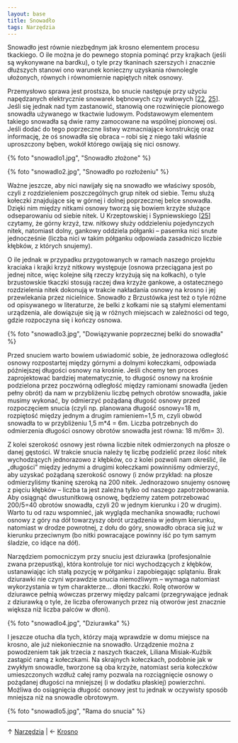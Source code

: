 ```yaml
---
layout: base
title: Snowadło
tags: Narzędzia
---
```


Snowadło jest równie niezbędnym jak krosno elementem procesu tkackiego. O ile można je do pewnego stopnia pominąć przy krajkach (jeśli są wykonywane na bardku), o tyle przy tkaninach szerszych i znacznie dłuższych stanowi ono warunek konieczny uzyskania równolegle ułożonych, równych i równomiernie napiętych nitek osnowy.

Przemysłowo sprawa jest prostsza, bo snucie następuje przy użyciu napędzanych elektrycznie snowarek bębnowych czy wałowych [[22][bibliografia], [25][bibliografia]]. Jeśli się jednak nad tym zastanowić, stanowią one rozwinięcie pionowego snowadła używanego w tkactwie ludowym. Podstawowym elementem takiego snowadła są dwie ramy zamocowane na wspólnej pionowej osi. Jeśli dodać do tego poprzeczne listwy wzmacniające konstrukcję oraz informację, że oś snowadła się obraca – robi się z niego taki właśnie uproszczony bęben, wokół którego owijają się nici osnowy.

{% foto "snowadlo1.jpg", "Snowadło złożone" %}

{% foto "snowadlo2.jpg", "Snowadło po rozłożeniu" %}

Ważne jeszcze, aby nici nawijały się na snowadło we właściwy sposób, czyli z rozdzieleniem poszczególnych grup nitek od siebie. Temu służą kołeczki znajdujące się w górnej i dolnej poprzecznej belce snowadła. Dzięki nim między nitkami osnowy tworzą się bowiem krzyże służące odseparowaniu od siebie nitek. U Krzeptowskiej i Sypniewskiego [[25][bibliografia]] czytamy, że górny krzyż, tzw. nitkowy służy oddzieleniu pojedynczych nitek, natomiast dolny, gankowy oddziela półganki – pasemka nici snute jednocześnie (liczba nici w takim półganku odpowiada zasadniczo liczbie kłębków, z których snujemy).

O ile jednak w przypadku przygotowanych w ramach naszego projektu kraciaka i krajki krzyż nitkowy występuje (osnowa przeciągana jest po jednej nitce, więc kolejne siłą rzeczy krzyżują się na kołkach), o tyle brzustowskie tkaczki stosują raczej dwa krzyże gankowe, a ostatecznego rozdzielenia nitek dokonują w trakcie nakładania osnowy na krosno i jej przewlekania przez nicielnice. Snowadło z Brzustówka jest też o tyle różne od opisywanego w literaturze, że belki z kołkami nie są stałymi elementami urządzenia, ale dowiązuje się ją w różnych miejscach w zależności od tego, gdzie rozpoczyna się i kończy osnowa.

{% foto "snowadlo3.jpg", "Dowiązywanie poprzecznej belki do snowadła" %}

Przed snuciem warto bowiem uświadomić sobie, że jednorazowa odległość osnowy rozpostartej między górnymi a dolnymi kołeczkami, odpowiada późniejszej długości osnowy na krośnie. Jeśli chcemy ten proces zaprojektować bardziej matematycznie, to długość osnowy na krośnie podzielona przez poczwórną odległość między ramionami snowadła (jeden pełny obrót) da nam w przybliżeniu liczbę pełnych obrotów snowadła, jakie musimy wykonać, by odmierzyć pożądaną długość osnowy przed rozpoczęciem snucia (czyli np. planowana długość osnowy=18 m, rozpiętość między jednym a drugim ramieniem=1,5 m, czyli obwód snowadła to w przybliżeniu 1,5 m*4 = 6m. Liczba potrzebnych do odmierzenia długości osnowy obrotów snowadła jest równa: 18 m/6m= 3).

Z kolei szerokość osnowy jest równa liczbie nitek odmierzonych na płosze o danej gęstości. W trakcie snucia należy tę liczbę podzielić przez ilość nitek wychodzących jednorazowo z kłębków, co z kolei pozwoli nam określić, ile „długości” między jednymi a drugimi kołeczkami powinniśmy odmierzyć, aby uzyskać pożądaną szerokość osnowy (i znów przykład: na płosze odmierzyliśmy tkaninę szeroką na 200 nitek. Jednorazowo snujemy osnowę z pięciu kłębków – liczba ta jest zależna tylko od naszego zapotrzebowania. Aby osiągnąć dwustunitkową osnowę, będziemy zatem potrzebować 200/5=40 obrotów snowadła, czyli 20 w jednym kierunku i 20 w drugim). Warto tu od razu wspomnieć, jak wygląda mechanika snowadła; ruchowi osnowy z góry na dół towarzyszy obrót urządzenia w jednym kierunku, natomiast w drodze powrotnej, z dołu do góry, snowadło obraca się już w kierunku przeciwnym (bo nitki powracające powinny iść po tym samym śladzie, co idące na dół).

Narzędziem pomocniczym przy snuciu jest dziurawka (profesjonalnie zwana przepustką), która kontroluje tor nici wychodzących z kłębków, ustanawiając ich stałą pozycję w półganku i zapobiegając splątaniu. Brak dziurawki nie czyni wprawdzie snucia niemożliwym – wymaga natomiast wykorzystania w tym charakterze… dłoni tkaczki. Rolę otworów w dziurawce pełnią wówczas przerwy między palcami (przegrywające jednak z dziurawką o tyle, że liczba oferowanych przez nią otworów jest znacznie większa niż liczba palców w dłoni).

{% foto "snowadlo4.jpg", "Dziurawka" %}

I jeszcze otucha dla tych, którzy mają wprawdzie w domu miejsce na krosno, ale już niekoniecznie na snowadło. Urządzenie można z powodzeniem tak jak trzecia z naszych tkaczek, Liliana Misiak-Kuźbik zastąpić ramą z kołeczkami. Na skrajnych kołeczkach, podobnie jak w zwykłym snowadle, tworzone są oba krzyże, natomiast seria kołeczków umieszczonych wzdłuż całej ramy pozwala na rozciągnięcie osnowy o pożądanej długości na mniejszej (i w dodatku płaskiej) powierzchni. Możliwa do osiągnięcia długość osnowy jest tu jednak w oczywisty sposób mniejsza niż na snowadle obrotowym.

{% foto "snowadlo5.jpg", "Rama do snucia" %}

---

↑ [Narzędzia](/narzedzia/#main) | ← [Krosno](/narzedzia/krosno/#main)

[bibliografia]: /bibliografia/#main